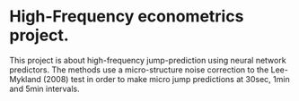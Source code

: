 # High-Frequency econometrics project.
This project is about high-frequency jump-prediction using neural network predictors. The methods use a micro-structure noise correction to the Lee-Mykland (2008) test in order to make micro jump predictions at 30sec, 1min and 5min intervals. 
